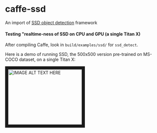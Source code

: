 # caffe-ssd
An import of [SSD object detection](https://github.com/weiliu89/caffe/tree/ssd) framework

#### Testing "realtime-ness of SSD on CPU and GPU (a single Titan X)

After compiling Caffe, look in `build/examples/ssd/` for `ssd_detect`.

Here is a demo of running SSD, the 500x500 version pre-trained on MS-COCO dataset, on a single Titan X:

<a href="https://www.youtube.com/watch?v=IOwZYFcY0VI&feature=youtu.be" target="_blank"><img src="https://img.youtube.com/vi/IOwZYFcY0VI/0.jpg" alt="IMAGE ALT TEXT HERE" width="240" height="180" border="10" /></a>
